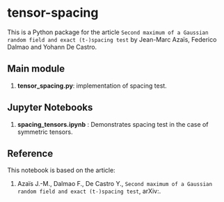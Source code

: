 # tensor-spacing
This is a Python package for the article `Second maximum of a Gaussian random field and exact (t-)spacing test` by Jean-Marc Azaïs, Federico Dalmao and Yohann De Castro.

## Main module

1. **tensor_spacing.py**: implementation of spacing test.

## Jupyter Notebooks

1. **spacing_tensors.ipynb** : Demonstrates spacing test in the case of symmetric tensors.

## Reference
This notebook is based on the article:
1. Azaïs J.-M., Dalmao F., De Castro Y., `Second maximum of a Gaussian random field and exact (t-)spacing test`, arXiv:.
